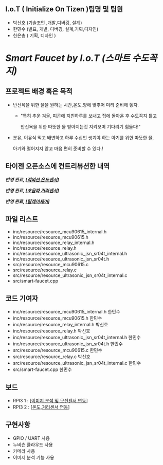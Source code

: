 
## I.o.T ( Initialize On Tizen )팀명 및 팀원
* 박신호 (기술조언 ,개발,디버깅, 설계)
* 한민수 (발표, 개발, 디버깅, 설계,기획,디자인)
* 한은총 ( 기획, 디자인 ) 



# ***Smart Faucet by I.o.T (스마트 수도꼭지)*** 



## 프로젝트 배경 혹은 목적
* 반신욕을 위한 물을 원하는 시간,온도,양에 맞추어 미리 준비해 놓자.
   
   * "특히 추운 겨울, 피곤에 지친하루를 보내고  집에 돌아온 후 수도꼭지 
     틀고 
     
     반신욕을 위한 따뜻한 물 받아지는것 지켜보며 기다리기 힘들다!"
*  분유, 이유식 먹고 배변하고 하루 수십번 씻겨야 하는 아기를 위한 
     따뜻한 물, 
     
     아기와 떨어지지 않고 마음 편히 준비할 수 있다.! 


## 타이젠 오픈소스에 컨트리뷰션한 내역

***반영 완료, [[적외선 온도센서](https://review.tizen.org/gerrit/#/c/apps/native/rcc/+/213558/)]***

***반영 완료, [[초음파 거리센서](https://review.tizen.org/gerrit/#/c/apps/native/rcc/+/214042/)]***

***반영 완료, [[릴레이제어](https://review.tizen.org/gerrit/#/c/apps/native/rcc/+/214279/)]***



## 파일 리스트  
 * inc/resource/resource_mcu90615_internal.h  	
 * inc/resource/resource_mcu90615.h 
 * inc/resource/resource_relay_internal.h 
 * inc/resource/resource_relay.h 	
 * inc/resource/resource_ultrasonic_jsn_sr04t_internal.h  
 * inc/resource/resource_ultrasonic_jsn_sr04t.h 
 * src/resource/resource_mcu90615.c 
 * src/resource/resource_relay.c 
 * src/resource/resource_ultrasonic_jsn_sr04t_internal.c  
 * src/smart-faucet.cpp 


## 코드 기여자  
 * inc/resource/resource_mcu90615_internal.h  한민수	
 * inc/resource/resource_mcu90615.h 한민수
 * inc/resource/resource_relay_internal.h 박신호
 * inc/resource/resource_relay.h 박신호	
 * inc/resource/resource_ultrasonic_jsn_sr04t_internal.h 한민수 
 * inc/resource/resource_ultrasonic_jsn_sr04t.h 한민수
 * src/resource/resource_mcu90615.c 한민수
 * src/resource/resource_relay.c 박신호
 * src/resource/resource_ultrasonic_jsn_sr04t_internal.c 한민수 
 * src/smart-faucet.cpp 한민수


## 보드
  * RPI3 1 : [[이미지 분석 및 모션센서 연동](https://github.com/tizenhan/smart-camera)]
  * RPI3 2 : [[온도,거리센서 연동](https://github.com/tizenhan/smart-faucet)]



## 구현사항
  * GPIO / UART 사용
  * 누비슨 클라우드 사용
  * 카메라 사용
  * 이미지 분석 기능 사용
